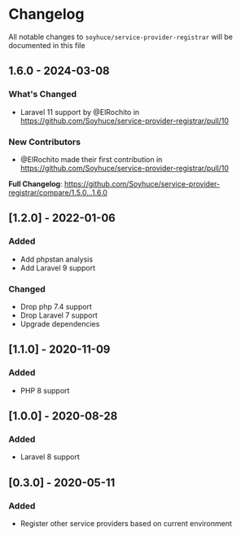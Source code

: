 # Changelog

All notable changes to `soyhuce/service-provider-registrar` will be documented in this file

## 1.6.0 - 2024-03-08

### What's Changed

* Laravel 11 support by @ElRochito in https://github.com/Soyhuce/service-provider-registrar/pull/10

### New Contributors

* @ElRochito made their first contribution in https://github.com/Soyhuce/service-provider-registrar/pull/10

**Full Changelog**: https://github.com/Soyhuce/service-provider-registrar/compare/1.5.0...1.6.0

## [1.2.0] - 2022-01-06

### Added

- Add phpstan analysis
- Add Laravel 9 support

### Changed

- Drop php 7.4 support
- Drop Laravel 7 support
- Upgrade dependencies

## [1.1.0] - 2020-11-09

### Added

- PHP 8 support

## [1.0.0] - 2020-08-28

### Added

- Laravel 8 support

## [0.3.0] - 2020-05-11

### Added

- Register other service providers based on current environment
